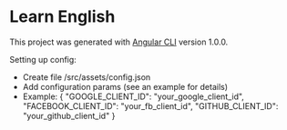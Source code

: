 # Learn English

This project was generated with [Angular CLI](https://github.com/angular/angular-cli) version 1.0.0.

Setting up config:

- Create file /src/assets/config.json
- Add configuration params (see an example for details)
- Example: {
             "GOOGLE_CLIENT_ID": "your_google_client_id",
             "FACEBOOK_CLIENT_ID": "your_fb_client_id",
             "GITHUB_CLIENT_ID": "your_github_client_id"
           }
